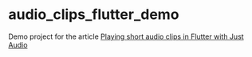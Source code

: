 # audio_clips_flutter_demo

Demo project for the article [Playing short audio clips in Flutter with Just Audio](https://suragch.medium.com/playing-short-audio-clips-in-flutter-with-just-audio-3c80eb7eb6ea)
